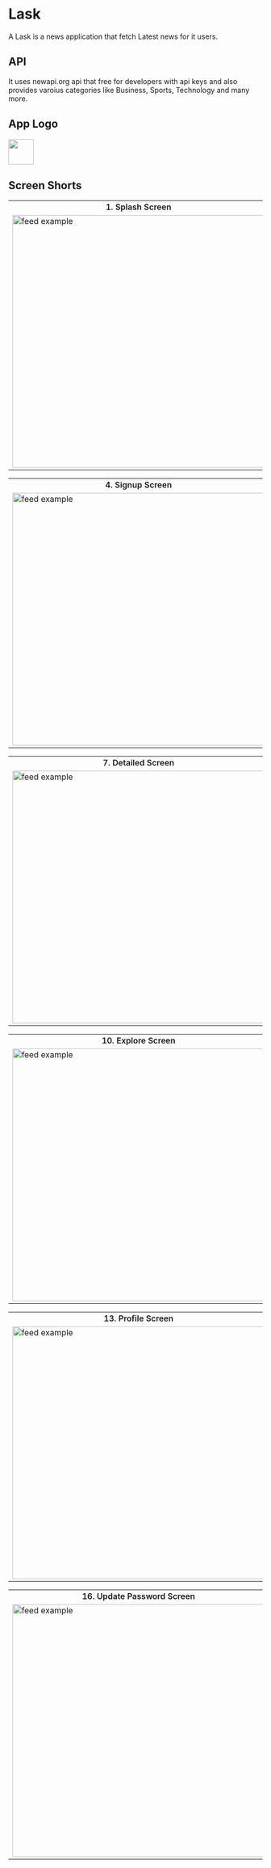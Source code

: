 # Lask 

A Lask is a news application that fetch Latest news for it users.
    
## API
It uses newapi.org api that free for developers with api keys
and also provides varoius categories like Business, Sports, Technology and many more.

## App Logo
<img src="https://iili.io/JHLMuUv.png" height="50px">
    
## Screen Shorts

<table align="center">
    <tr>
        <td align="center" style="font-weight: 600;">1. Splash Screen</td>
        <td align="center" style="font-weight: 600;">2. Login Screen</td>
        <td align="center" style="font-weight: 600;">3. Verification Screen</td>
            </tr>
            <tr>
        <td>
            <a target="_blank" rel="noopener noreferrer nofollow" href="https://user-images.githubusercontent.com/35039342/55468409-ef956b80-5620-11e9-9906-7e8ca89b4b49.png"><img src="https://iili.io/JHLOANf.md.jpg" alt="feed example" width="auto" height="500px" style="max-width: 100%;"></a>
        </td>
        <td>
            <a target="_blank" rel="noopener noreferrer nofollow" href="https://user-images.githubusercontent.com/35039342/55468409-ef956b80-5620-11e9-9906-7e8ca89b4b49.png"><img src="https://iili.io/JHQH8dP.md.jpg" alt="feed example" width="auto" height="500px" style="max-width: 100%;"></a>
    
  </td>
        <td>
            <a target="_blank" rel="noopener noreferrer nofollow" href="https://user-images.githubusercontent.com/35039342/55468409-ef956b80-5620-11e9-9906-7e8ca89b4b49.png"><img src="https://iili.io/JHQH35F.md.jpg" alt="feed example" width="auto" height="500px" style="max-width: 100%;"></a>
    
  </td>
    </tr>
</table>
<table align="center">
    <tr>
        <td align="center" style="font-weight: 600;">4. Signup Screen</td>
        <td align="center" style="font-weight: 600;">5. Forget Screen</td>
        <td align="center" style="font-weight: 600;">6. Home Screen</td>
            </tr>
            <tr>
        <td>
            <a target="_blank" rel="noopener noreferrer nofollow" href="https://user-images.githubusercontent.com/35039342/55468409-ef956b80-5620-11e9-9906-7e8ca89b4b49.png"><img src="https://iili.io/JHQ21gp.md.jpg" alt="feed example" width="auto" height="500px" style="max-width: 100%;"></a>
        </td>
        <td>
            <a target="_blank" rel="noopener noreferrer nofollow" href="https://user-images.githubusercontent.com/35039342/55468409-ef956b80-5620-11e9-9906-7e8ca89b4b49.png"><img src="https://iili.io/JHQ3vna.jpg" alt="feed example" width="auto" height="500px" style="max-width: 100%;"></a>
    
 </td>
        <td>
            <a target="_blank" rel="noopener noreferrer nofollow" href="https://user-images.githubusercontent.com/35039342/55468409-ef956b80-5620-11e9-9906-7e8ca89b4b49.png"><img src="https://iili.io/JHQ3gFR.md.jpg" alt="feed example" width="auto" height="500px" style="max-width: 100%;"></a>
    
  </td>
    </tr>
</table>
<table align="center">
    <tr>
        <td align="center" style="font-weight: 600;">7. Detailed Screen</td>
        <td align="center" style="font-weight: 600;">8. Image Preview</td>
        <td align="center" style="font-weight: 600;">9. Bottom Icons[For Original Article]</td>
            </tr>
            <tr>
        <td>
            <a target="_blank" rel="noopener noreferrer nofollow" href="https://user-images.githubusercontent.com/35039342/55468409-ef956b80-5620-11e9-9906-7e8ca89b4b49.png"><img src="https://iili.io/JHQF2te.md.jpg" alt="feed example" width="auto" height="500px" style="max-width: 100%;"></a>
        </td>
        <td>
            <a target="_blank" rel="noopener noreferrer nofollow" href="https://user-images.githubusercontent.com/35039342/55468409-ef956b80-5620-11e9-9906-7e8ca89b4b49.png"><img src="https://iili.io/JHQFTDF.jpg" alt="feed example" width="auto" height="500px" style="max-width: 100%;"></a>
    
 </td>
        <td>
            <a target="_blank" rel="noopener noreferrer nofollow" href="https://user-images.githubusercontent.com/35039342/55468409-ef956b80-5620-11e9-9906-7e8ca89b4b49.png"><img src="https://iili.io/JHQF5iJ.jpg" alt="feed example" width="auto" height="500px" style="max-width: 100%;"></a>
    
  </td>
    </tr>
</table>
<table align="center">
    <tr>
        <td align="center" style="font-weight: 600;">10. Explore Screen</td>
        <td align="center" style="font-weight: 600;">11. Detailed Screen</td>
        <td align="center" style="font-weight: 600;">12. Bookmark Screen</td>
            </tr>
            <tr>
        <td>
            <a target="_blank" rel="noopener noreferrer nofollow" href="https://user-images.githubusercontent.com/35039342/55468409-ef956b80-5620-11e9-9906-7e8ca89b4b49.png"><img src="https://iili.io/JHQF1RI.jpg" alt="feed example" width="auto" height="500px" style="max-width: 100%;"></a>
        </td>
        <td>
            <a target="_blank" rel="noopener noreferrer nofollow" href="https://user-images.githubusercontent.com/35039342/55468409-ef956b80-5620-11e9-9906-7e8ca89b4b49.png"><img src="https://iili.io/JHQFWVs.jpg" alt="feed example" width="auto" height="500px" style="max-width: 100%;"></a>
    
 </td>
        <td>
            <a target="_blank" rel="noopener noreferrer nofollow" href="https://user-images.githubusercontent.com/35039342/55468409-ef956b80-5620-11e9-9906-7e8ca89b4b49.png"><img src="https://iili.io/JHQFNUl.jpg" alt="feed example" width="auto" height="500px" style="max-width: 100%;"></a>
    
  </td>
    </tr>
</table>
<table align="center">
    <tr>
        <td align="center" style="font-weight: 600;">13. Profile Screen</td>
        <td align="center" style="font-weight: 600;">14. My Account Screen</td>
        <td align="center" style="font-weight: 600;">15. Editprofile Screen</td>
            </tr>
            <tr>
        <td>
            <a target="_blank" rel="noopener noreferrer nofollow" href="https://user-images.githubusercontent.com/35039342/55468409-ef956b80-5620-11e9-9906-7e8ca89b4b49.png"><img src="https://iili.io/JHQF6fj.md.jpg" alt="feed example" width="auto" height="500px" style="max-width: 100%;"></a>
        </td>
        <td>
            <a target="_blank" rel="noopener noreferrer nofollow" href="https://user-images.githubusercontent.com/35039342/55468409-ef956b80-5620-11e9-9906-7e8ca89b4b49.png"><img src="https://iili.io/JHQFZOP.jpg" alt="feed example" width="auto" height="500px" style="max-width: 100%;"></a>
    
 </td>
        <td>
            <a target="_blank" rel="noopener noreferrer nofollow" href="https://user-images.githubusercontent.com/35039342/55468409-ef956b80-5620-11e9-9906-7e8ca89b4b49.png"><img src="https://iili.io/JHQKH0v.jpg" alt="feed example" width="auto" height="500px" style="max-width: 100%;"></a>
    
  </td>
    </tr>
</table>
<table align="center">
    <tr>
        <td align="center" style="font-weight: 600;">16. Update Password Screen</td>
        <td align="center" style="font-weight: 600;">17. Offline Articles Screen</td>
        <td align="center" style="font-weight: 600;">18. Logout</td>
            </tr>
            <tr>
        <td>
            <a target="_blank" rel="noopener noreferrer nofollow" href="https://user-images.githubusercontent.com/35039342/55468409-ef956b80-5620-11e9-9906-7e8ca89b4b49.png"><img src="https://iili.io/JHQKFeI.jpg" alt="feed example" width="auto" height="500px" style="max-width: 100%;"></a>
        </td>
        <td>
            <a target="_blank" rel="noopener noreferrer nofollow" href="https://user-images.githubusercontent.com/35039342/55468409-ef956b80-5620-11e9-9906-7e8ca89b4b49.png"><img src="https://iili.io/JHQKCss.jpg" alt="feed example" width="auto" height="500px" style="max-width: 100%;"></a>
    
 </td>
        <td>
            <a target="_blank" rel="noopener noreferrer nofollow" href="https://user-images.githubusercontent.com/35039342/55468409-ef956b80-5620-11e9-9906-7e8ca89b4b49.png"><img src="https://iili.io/JHQKAeS.md.jpg" alt="feed example" width="auto" height="500px" style="max-width: 100%;"></a>
    
  </td>
    </tr>
</table>
